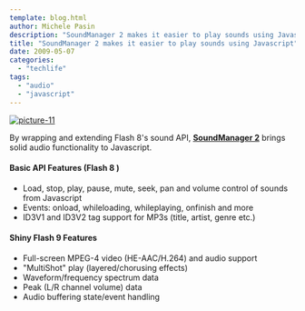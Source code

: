 ```yaml
---
template: blog.html
author: Michele Pasin
description: "SoundManager 2 makes it easier to play sounds using Javascript"
title: "SoundManager 2 makes it easier to play sounds using Javascript"
date: 2009-05-07
categories: 
  - "techlife"
tags: 
  - "audio"
  - "javascript"
---
```




[![picture-11](/media/static/blog_img/picture-11.png "picture-11")](http://www.schillmania.com/projects/soundmanager2/demo/360-player/canvas-visualization.html)

By wrapping and extending Flash 8's sound API, [**SoundManager 2**](http://www.schillmania.com/projects/soundmanager2/) brings solid audio functionality to Javascript.

#### Basic API Features (Flash 8 )

- Load, stop, play, pause, mute, seek, pan and volume control of sounds from Javascript
- Events: onload, whileloading, whileplaying, onfinish and more
- ID3V1 and ID3V2 tag support for MP3s (title, artist, genre etc.)

#### Shiny Flash 9 Features

[](http://www.schillmania.com/projects/soundmanager2/demo/360-player/canvas-visualization.html "Javascript + Canvas MP3 visualization (experimental)")

- Full-screen MPEG-4 video (HE-AAC/H.264) and audio support
- "MultiShot" play (layered/chorusing effects)
- Waveform/frequency spectrum data
- Peak (L/R channel volume) data
- Audio buffering state/event handling
